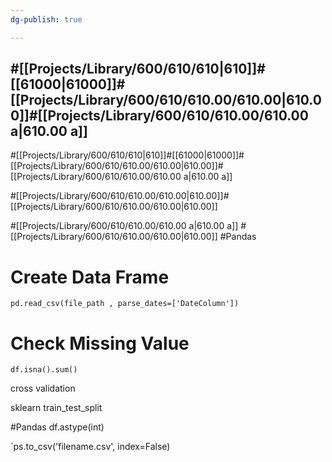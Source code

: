```yaml
---
dg-publish: true

---
```

#[[Projects/Library/600/610/610\|610]]#[[61000\|61000]]#[[Projects/Library/600/610/610.00/610.00\|610.00]]#[[Projects/Library/600/610/610.00/610.00 a\|610.00 a]]
---
#[[Projects/Library/600/610/610\|610]]#[[61000\|61000]]#[[Projects/Library/600/610/610.00/610.00\|610.00]]#[[Projects/Library/600/610/610.00/610.00 a\|610.00 a]]


#[[Projects/Library/600/610/610.00/610.00\|610.00]]#[[Projects/Library/600/610/610.00/610.00\|610.00]]


#[[Projects/Library/600/610/610.00/610.00 a\|610.00 a]] #[[Projects/Library/600/610/610.00/610.00\|610.00]] #Pandas 



# Create Data Frame



`pd.read_csv(file_path , parse_dates=['DateColumn'])`


# Check Missing Value
`df.isna().sum()`




cross validation

sklearn
train_test_split 


#Pandas 
df.astype(int)



`ps.to_csv('filename.csv', index=False)